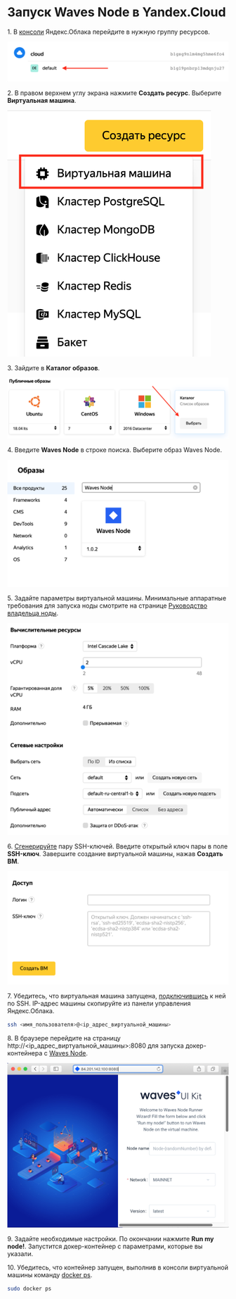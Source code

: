 # Запуск Waves Node в Yandex.Cloud

1.&nbsp;В [консоли](https://console.cloud.yandex.ru/) Яндекс.Облака перейдите в нужную группу ресурсов.

![](./_assets/resource-group.png)

2.&nbsp;В правом верхнем углу экрана нажмите **Создать ресурс**. Выберите **Виртуальная машина**.

![](./_assets/create-resource.png)

3.&nbsp;Зайдите в **Каталог образов**.

![](./_assets/catalog.png)

4.&nbsp;Введите **Waves Node** в строке поиска. Выберите образ Waves Node.

![](./_assets/search-bar.png)

5.&nbsp;Задайте параметры виртуальной машины. Минимальные аппаратные требования для запуска ноды смотрите на странице [Руководство владельца ноды](/ru/waves-node).

![](./_assets/virtual-machine-parameters.png)

6.&nbsp;[Сгенерируйте](https://cloud.yandex.ru/docs/compute/operations/vm-connect/ssh#creating-ssh-keys) пару SSH-ключей. Введите открытый ключ пары в поле **SSH-ключ**. Завершите создание виртуальной машины, нажав **Создать ВМ**.

![](./_assets/create-vm.png)

7.&nbsp;Убедитесь, что виртуальная машина запущена, [подключившись](https://cloud.yandex.ru/docs/compute/operations/vm-connect/ssh#vm-connect) к ней по SSH. IP-адрес машины скопируйте из панели управления Яндекс.Облака.

```bash
ssh <имя_пользователя>@<ip_адрес_виртуальной_машины>
```

8.&nbsp;В браузере перейдите на страницу http:&#47;&#47;&lt;ip&#95;адрес&#95;виртуальной&#95;машины&gt;:8080 для запуска докер-контейнера с [Waves Node](https://github.com/wavesplatform/Waves).

![](./_assets/docker-container.png)

9.&nbsp;Задайте необходимые настройки. По окончании нажмите **Run my node!**. Запустится докер-контейнер с параметрами, которые вы указали.

10.&nbsp;Убедитесь, что контейнер запущен, выполнив в консоли виртуальной машины команду [docker ps](https://docs.docker.com/engine/reference/commandline/ps/).

```bash
sudo docker ps
```
